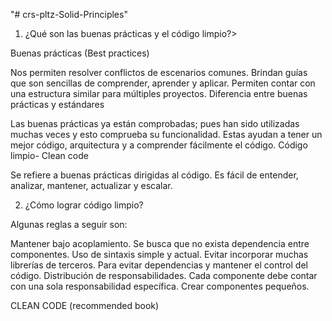 "# crs-pltz-Solid-Principles" 

1. ¿Qué son las buenas prácticas y el código limpio?>

Buenas prácticas (Best practices)

Nos permiten resolver conflictos de escenarios comunes.
Brindan guías que son sencillas de comprender, aprender y aplicar.
Permiten contar con una estructura similar para múltiples proyectos.
Diferencia entre buenas prácticas y estándares

Las buenas prácticas ya están comprobadas; pues han sido utilizadas muchas veces y esto comprueba su funcionalidad. Estas ayudan a tener un mejor código, arquitectura y a comprender fácilmente el código.
Código limpio- Clean code

Se refiere a buenas prácticas dirigidas al código.
Es fácil de entender, analizar, mantener, actualizar y escalar.

2. ¿Cómo lograr código limpio?

Algunas reglas a seguir son:

Mantener bajo acoplamiento. Se busca que no exista dependencia entre componentes.
Uso de sintaxis simple y actual.
Evitar incorporar muchas librerías de terceros. Para evitar dependencias y mantener el control del código.
Distribución de responsabilidades. Cada componente debe contar con una sola responsabilidad específica.
Crear componentes pequeños.

CLEAN CODE (recommended book)